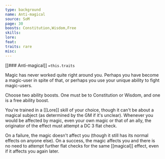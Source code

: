 ```yaml
---
type: background
name: Anti-magical 
source: SoM
page: 30
boosts: Constitution,Wisdom,Free
skills: 
lore: 
feat: 
traits: rare
misc: 
---
```


[[### Anti-magical]]
`=this.traits`


Magic has never worked quite right around you. Perhaps you have become a magic-user in spite of that, or perhaps you use your unique ability to fight magic-users.

Choose two ability boosts. One must be to Constitution or Wisdom, and one is a free ability boost.

You're trained in a [[Lore]] skill of your choice, though it can't be about a magical subject (as determined by the GM if it's unclear). Whenever you would be affected by magic, even your own magic or that of an ally, the originator of the effect must attempt a DC 3 flat check.

On a failure, the magic doesn't affect you (though it still has its normal effects on anyone else). On a success, the magic affects you and there is no need to attempt further flat checks for the same [[magical]] effect, even if it affects you again later.

